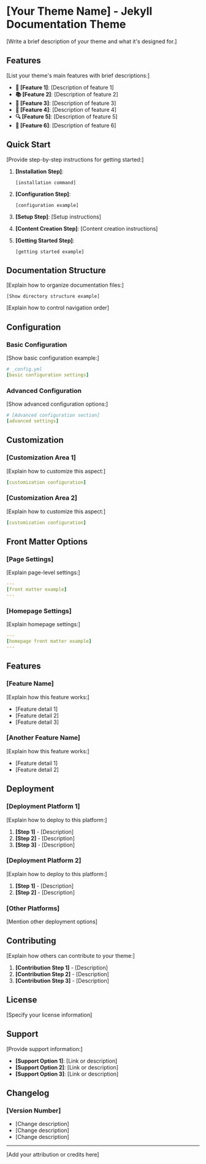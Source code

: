 # [Your Theme Name] - Jekyll Documentation Theme

[Write a brief description of your theme and what it's designed for.]

## Features

[List your theme's main features with brief descriptions:]

- **🚀 [Feature 1]**: [Description of feature 1]
- **📚 [Feature 2]**: [Description of feature 2]
- **📱 [Feature 3]**: [Description of feature 3]
- **🌙 [Feature 4]**: [Description of feature 4]
- **🔍 [Feature 5]**: [Description of feature 5]
- **📑 [Feature 6]**: [Description of feature 6]

## Quick Start

[Provide step-by-step instructions for getting started:]

1. **[Installation Step]**:
   ```[language]
   [installation command]
   ```

2. **[Configuration Step]**:
   ```[language]
   [configuration example]
   ```

3. **[Setup Step]**:
   [Setup instructions]

4. **[Content Creation Step]**:
   [Content creation instructions]

5. **[Getting Started Step]**:
   ```[language]
   [getting started example]
   ```

## Documentation Structure

[Explain how to organize documentation files:]

```
[Show directory structure example]
```

[Explain how to control navigation order]

## Configuration

### Basic Configuration

[Show basic configuration example:]

```yaml
# _config.yml
[basic configuration settings]
```

### Advanced Configuration

[Show advanced configuration options:]

```yaml
# [Advanced configuration section]
[advanced settings]
```

## Customization

### [Customization Area 1]

[Explain how to customize this aspect:]

```yaml
[customization configuration]
```

### [Customization Area 2]

[Explain how to customize this aspect:]

```yaml
[customization configuration]
```

## Front Matter Options

### [Page Settings]

[Explain page-level settings:]

```yaml
---
[front matter example]
---
```

### [Homepage Settings]

[Explain homepage settings:]

```yaml
---
[homepage front matter example]
---
```

## Features

### [Feature Name]

[Explain how this feature works:]

- [Feature detail 1]
- [Feature detail 2]
- [Feature detail 3]

### [Another Feature Name]

[Explain how this feature works:]

- [Feature detail 1]
- [Feature detail 2]

## Deployment

### [Deployment Platform 1]

[Explain how to deploy to this platform:]

1. **[Step 1]** - [Description]
2. **[Step 2]** - [Description]
3. **[Step 3]** - [Description]

### [Deployment Platform 2]

[Explain how to deploy to this platform:]

1. **[Step 1]** - [Description]
2. **[Step 2]** - [Description]

### [Other Platforms]

[Mention other deployment options]

## Contributing

[Explain how others can contribute to your theme:]

1. **[Contribution Step 1]** - [Description]
2. **[Contribution Step 2]** - [Description]
3. **[Contribution Step 3]** - [Description]

## License

[Specify your license information]

## Support

[Provide support information:]

- **[Support Option 1]**: [Link or description]
- **[Support Option 2]**: [Link or description]
- **[Support Option 3]**: [Link or description]

## Changelog

### [Version Number]
- [Change description]
- [Change description]
- [Change description]

---

[Add your attribution or credits here]
